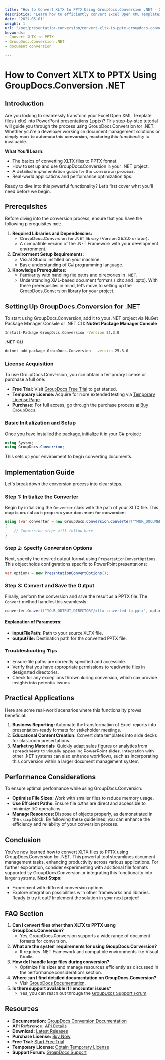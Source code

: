 ```yaml
---
title: "How to Convert XLTX to PPTX Using GroupDocs.Conversion .NET - Step-by-Step Guide"
description: "Learn how to efficiently convert Excel Open XML Templates (.xltx) to PowerPoint presentations (.pptx) using GroupDocs.Conversion for .NET. Follow this step-by-step guide for seamless document conversion."
date: "2025-05-01"
weight: 1
url: "/net/presentation-conversion/convert-xltx-to-pptx-groupdocs-conversion-net/"
keywords:
- Convert XLTX to PPTX
- GroupDocs.Conversion .NET
- document conversion

---
```



# How to Convert XLTX to PPTX Using GroupDocs.Conversion .NET
## Introduction
Are you looking to seamlessly transform your Excel Open XML Template files (.xltx) into PowerPoint presentations (.pptx)? This step-by-step tutorial will guide you through the process using GroupDocs.Conversion for .NET. Whether you're a developer working on document management solutions or simply need to automate this conversion, mastering this functionality is invaluable.

**What You'll Learn:**
- The basics of converting XLTX files to PPTX format.
- How to set up and use GroupDocs.Conversion in your .NET project.
- A detailed implementation guide for the conversion process.
- Real-world applications and performance optimization tips.

Ready to dive into this powerful functionality? Let’s first cover what you'll need before we begin.
## Prerequisites
Before diving into the conversion process, ensure that you have the following prerequisites met:
1. **Required Libraries and Dependencies:**
   - GroupDocs.Conversion for .NET library (Version 25.3.0 or later).
   - A compatible version of the .NET Framework with your development environment.
2. **Environment Setup Requirements:**
   - Visual Studio installed on your machine.
   - Basic understanding of C# programming language.
3. **Knowledge Prerequisites:**
   - Familiarity with handling file paths and directories in .NET.
   - Understanding XML-based document formats (.xltx and .pptx).
With these prerequisites in mind, let’s move to setting up the GroupDocs.Conversion library for your project.
## Setting Up GroupDocs.Conversion for .NET
To start using GroupDocs.Conversion, add it to your .NET project via NuGet Package Manager Console or .NET CLI:
**NuGet Package Manager Console**
```bash
Install-Package GroupDocs.Conversion -Version 25.3.0
```
**.NET CLI**
```bash
dotnet add package GroupDocs.Conversion --version 25.3.0
```
### License Acquisition
To use GroupDocs.Conversion, you can obtain a temporary license or purchase a full one:
- **Free Trial:** Visit [GroupDocs Free Trial](https://releases.groupdocs.com/conversion/net/) to get started.
- **Temporary License:** Acquire for more extended testing via [Temporary License Page](https://purchase.groupdocs.com/temporary-license/).
- **Purchase:** For full access, go through the purchase process at [Buy GroupDocs](https://purchase.groupdocs.com/buy).
### Basic Initialization and Setup
Once you have installed the package, initialize it in your C# project:
```csharp
using System;
using GroupDocs.Conversion;
```
This sets up your environment to begin converting documents.
## Implementation Guide
Let's break down the conversion process into clear steps.
### Step 1: Initialize the Converter
Begin by initializing the `Converter` class with the path of your XLTX file. This step is crucial as it prepares your document for conversion:
```csharp
using (var converter = new GroupDocs.Conversion.Converter("YOUR_DOCUMENT_DIRECTORY/sample.xltx"))
{
    // Conversion steps will follow here
}
```
### Step 2: Specify Conversion Options
Next, specify the desired output format using `PresentationConvertOptions`. This object holds configurations specific to PowerPoint presentations:
```csharp
var options = new PresentationConvertOptions();
```
### Step 3: Convert and Save the Output
Finally, perform the conversion and save the result as a PPTX file. The `Convert` method handles this seamlessly:
```csharp
converter.Convert("YOUR_OUTPUT_DIRECTORY/xltx-converted-to.pptx", options);
```
#### Explanation of Parameters:
- **inputFilePath:** Path to your source XLTX file.
- **outputFile:** Destination path for the converted PPTX file.
### Troubleshooting Tips
- Ensure file paths are correctly specified and accessible.
- Verify that you have appropriate permissions to read/write files in designated directories.
- Check for any exceptions thrown during conversion, which can provide insights into potential issues.
## Practical Applications
Here are some real-world scenarios where this functionality proves beneficial:
1. **Business Reporting:** Automate the transformation of Excel reports into presentation-ready formats for stakeholder meetings.
2. **Educational Content Creation:** Convert data templates into slide decks for classroom presentations.
3. **Marketing Materials:** Quickly adapt sales figures or analytics from spreadsheets to visually appealing PowerPoint slides.
Integration with other .NET systems can also enhance workflows, such as incorporating this conversion within a larger document management system.
## Performance Considerations
To ensure optimal performance while using GroupDocs.Conversion:
- **Optimize File Sizes:** Work with smaller files to reduce memory usage.
- **Use Efficient Paths:** Ensure file paths are direct and accessible to minimize I/O operations.
- **Manage Resources:** Dispose of objects properly, as demonstrated in the `using` block.
By following these guidelines, you can enhance the efficiency and reliability of your conversion process.
## Conclusion
You’ve now learned how to convert XLTX files to PPTX using GroupDocs.Conversion for .NET. This powerful tool streamlines document management tasks, enhancing productivity across various applications. For further exploration, consider experimenting with additional file formats supported by GroupDocs.Conversion or integrating this functionality into larger systems.
**Next Steps:**
- Experiment with different conversion options.
- Explore integration possibilities with other frameworks and libraries.
Ready to try it out? Implement the solution in your next project!
## FAQ Section
1. **Can I convert files other than XLTX to PPTX using GroupDocs.Conversion?**
   - Yes, GroupDocs.Conversion supports a wide range of document formats for conversion.
2. **What are the system requirements for using GroupDocs.Conversion?**
   - It requires .NET Framework and compatible environments like Visual Studio.
3. **How do I handle large files during conversion?**
   - Optimize file sizes and manage resources efficiently as discussed in the performance considerations section.
4. **Where can I find detailed documentation on GroupDocs.Conversion?**
   - Visit [GroupDocs Documentation](https://docs.groupdocs.com/conversion/net/).
5. **Is there support available if I encounter issues?**
   - Yes, you can reach out through the [GroupDocs Support Forum](https://forum.groupdocs.com/c/conversion/10).
## Resources
- **Documentation:** [GroupDocs Conversion Documentation](https://docs.groupdocs.com/conversion/net/)
- **API Reference:** [API Details](https://reference.groupdocs.com/conversion/net/)
- **Download:** [Latest Releases](https://releases.groupdocs.com/conversion/net/)
- **Purchase License:** [Buy Now](https://purchase.groupdocs.com/buy)
- **Free Trial:** [Start Free Trial](https://releases.groupdocs.com/conversion/net/)
- **Temporary License:** [Obtain Temporary License](https://purchase.groupdocs.com/temporary-license/)
- **Support Forum:** [GroupDocs Support](https://forum.groupdocs.com/c/conversion/10)
